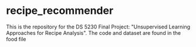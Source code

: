 # recipe_recommender
This is the repository for the DS 5230 Final Project: "Unsupervised Learning Approaches for Recipe Analysis". The code and dataset are found in the food file
